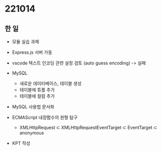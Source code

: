 ﻿# 221014
## 한 일
- 모듈 실습 과제

- Express.js 서버 가동

- vscode 텍스트 인코딩 관련 설정 검토 (auto guess encoding)  -> 실패 

- MySQL 
  - 새로운 데이터베이스, 테이블 생성
  - 테이블에 튜플 추가
  - 테이블에 컬럼 추가

- MySQL 사용법 문서화

- ECMAScript 내장함수의 원형 탐구
  - XMLHttpRequest ⊂ XMLHttpRequestEventTarget ⊂ EventTarget ⊂ anonymous

- KPT 작성

